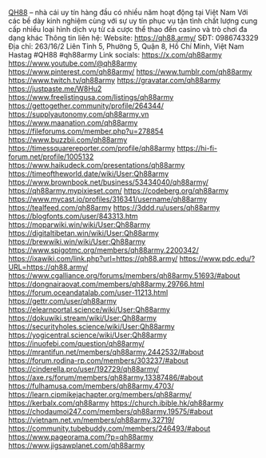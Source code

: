 [QH88](https://qh88.army/) – nhà cái uy tín hàng đầu có nhiều năm hoạt động tại Việt Nam Với các bề dày kinh nghiệm cùng với sự uy tín phục vụ tận tình chất lượng cung cấp nhiều loại hình dịch vụ từ cá cược thể thao đến casino và trò chơi đa dạng khác
Thông tin liên hệ:
Website:   https://qh88.army/
SĐT:   0986743329
Địa chỉ:   263/16/2 Liên Tỉnh 5, Phường 5, Quận 8, Hồ Chí Minh, Việt Nam
Hastag    #QH88 #qh88army
Link socials:
https://x.com/qh88army
https://www.youtube.com/@qh88army
https://www.pinterest.com/qh88army/
https://www.tumblr.com/qh88army
https://www.twitch.tv/qh88army
https://gravatar.com/qh88army
https://justpaste.me/W8Hu2
https://www.freelistingusa.com/listings/qh88army
https://gettogether.community/profile/264344/
https://supplyautonomy.com/qh88army.vn
https://www.maanation.com/qh88army
https://fileforums.com/member.php?u=278854
https://www.buzzbii.com/qh88army
https://timessquarereporter.com/profile/qh88army
https://hi-fi-forum.net/profile/1005132
https://www.haikudeck.com/presentations/qh88army
https://timeoftheworld.date/wiki/User:Qh88army
https://www.brownbook.net/business/53434040/qh88army/
https://qh88army.mypixieset.com/
https://codeberg.org/qh88army
https://www.mycast.io/profiles/316341/username/qh88army
https://tealfeed.com/qh88army
https://3ddd.ru/users/qh88army
https://blogfonts.com/user/843313.htm
https://moparwiki.win/wiki/User:Qh88army
https://digitaltibetan.win/wiki/User:Qh88army
https://brewwiki.win/wiki/User:Qh88army
https://www.spigotmc.org/members/qh88army.2200342/
https://ixawiki.com/link.php?url=https://qh88.army/
https://www.pdc.edu/?URL=https://qh88.army/
https://www.cgalliance.org/forums/members/qh88army.51693/#about
https://dongnairaovat.com/members/qh88army.29766.html
https://forum.oceandatalab.com/user-11213.html
https://gettr.com/user/qh88army
https://elearnportal.science/wiki/User:Qh88army
https://dokuwiki.stream/wiki/User:Qh88army
https://securityholes.science/wiki/User:Qh88army
https://yogicentral.science/wiki/User:Qh88army
https://inuofebi.com/question/qh88army/
https://mrantifun.net/members/qh88army.2442532/#about
https://forum.rodina-rp.com/members/303237/#about
https://cinderella.pro/user/192729/qh88army/
https://axe.rs/forum/members/qh88army.13387486/#about
https://fulhamusa.com/members/qh88army.4703/
https://learn.cipmikejachapter.org/members/qh88army/
https://kerbalx.com/qh88army
https://church.ibible.hk/qh88army
https://chodaumoi247.com/members/qh88army.19575/#about
https://vietnam.net.vn/members/qh88army.32719/
https://community.tubebuddy.com/members/246493/#about
https://www.pageorama.com/?p=qh88army
https://www.jigsawplanet.com/qh88army
